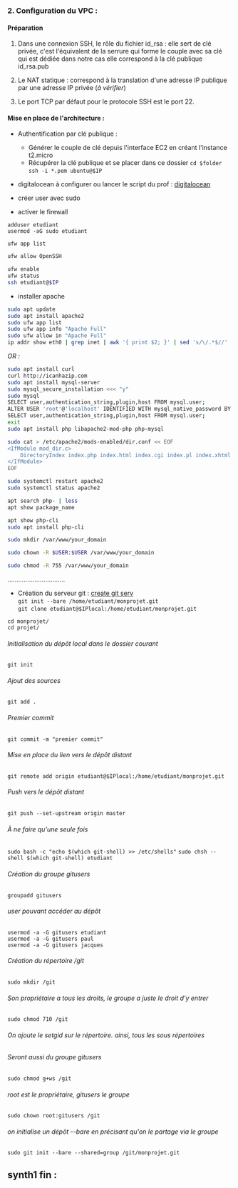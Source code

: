 ### 2. Configuration du VPC :
#### Préparation
1. Dans une connexion SSH, le rôle du fichier id_rsa : elle sert de clé privée, c'est l'équivalent de la serrure qui forme le couple avec sa clé qui est dédiée dans notre cas elle correspond à la clé publique id_rsa.pub

2. Le NAT statique : correspond à la translation d'une adresse IP publique par une adresse IP privée (*à vérifier*)

3. Le port TCP par défaut pour le protocole SSH est le port 22.

#### Mise en place de l'architecture :

- Authentification par clé publique :
    - Générer le couple de clé depuis l'interface EC2 en créant l'instance t2.micro
    - Récupérer la clé publique et se placer dans ce dossier `cd $folder`  
    `ssh -i *.pem ubuntu@$IP`
- digitalocean à configurer ou lancer le script du prof :
[digitalocean](https://www.digitalocean.com/community/tutorials/how-to-install-and-configure-owncloud-on-ubuntu-18-04)

- créer user avec sudo
- activer le firewall

`adduser etudiant`  
`usermod -aG sudo etudiant`  

`ufw app list`


```bash
ufw allow OpenSSH

ufw enable
ufw status
ssh etudiant@$IP
```


- installer apache

```bash
sudo apt update
sudo apt install apache2
sudo ufw app list
sudo ufw app info "Apache Full"
sudo ufw allow in "Apache Full"
ip addr show eth0 | grep inet | awk '{ print $2; }' | sed 's/\/.*$//'
```
*OR :*
```bash
sudo apt install curl
curl http://icanhazip.com
sudo apt install mysql-server
sudo mysql_secure_installation <<< "y"
sudo mysql
SELECT user,authentication_string,plugin,host FROM mysql.user;
ALTER USER 'root'@'localhost' IDENTIFIED WITH mysql_native_password BY 'password';
SELECT user,authentication_string,plugin,host FROM mysql.user;
exit
sudo apt install php libapache2-mod-php php-mysql

sudo cat > /etc/apache2/mods-enabled/dir.conf << EOF
<IfModule mod_dir.c>
    DirectoryIndex index.php index.html index.cgi index.pl index.xhtml index.htm
</IfModule>
EOF

sudo systemctl restart apache2
sudo systemctl status apache2

apt search php- | less
apt show package_name

apt show php-cli
sudo apt install php-cli

sudo mkdir /var/www/your_domain

sudo chown -R $USER:$USER /var/www/your_domain

sudo chmod -R 755 /var/www/your_domain
```


................................

- Création du serveur git :
[create git serv](http://www.qanuq.com/2017/10/10/creer-serveur-git/)  
`git init --bare /home/etudiant/monprojet.git`  
`git clone etudiant@$IPlocal:/home/etudiant/monprojet.git`

`cd monprojet/`  
`cd projet/`
###### Initialisation du dépôt local dans le dossier courant
`git init`

###### Ajout des sources
`git add .`

###### Premier commit
`git commit -m "premier commit"`

###### Mise en place du lien vers le dépôt distant
`git remote add origin etudiant@$IPlocal:/home/etudiant/monprojet.git`

###### Push vers le dépôt distant
`git push --set-upstream origin master`
###### À ne faire qu'une seule fois
`sudo bash -c "echo $(which git-shell) >> /etc/shells"`
`sudo chsh --shell $(which git-shell) etudiant`
###### Création du groupe gitusers
`groupadd gitusers`


######  user pouvant accéder au dépôt  
`usermod -a -G gitusers etudiant`  
`usermod -a -G gitusers paul`  
`usermod -a -G gitusers jacques`  



###### Création du répertoire /git
`sudo mkdir /git`
###### Son propriétaire a tous les droits, le groupe a juste le droit d'y entrer
`sudo chmod 710 /git`

###### On ajoute le setgid sur le répertoire. ainsi, tous les sous répertoires
###### Seront aussi du groupe gitusers
`sudo chmod g+ws /git`

###### root est le propriétaire, gitusers le groupe
`sudo chown root:gitusers /git`

###### on initialise un dépôt --bare en précisant qu'on le partage via le groupe
`sudo git init --bare --shared=group /git/monprojet.git`




## synth1 fin :




